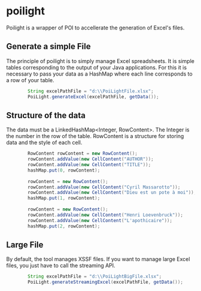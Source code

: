 # poilight
Poilight is a wrapper of POI to accellerate the generation of Excel's files.

## Generate a simple File
The principle of poilight is to simply manage Excel spreadsheets. It is simple tables corresponding to the output of your Java applications.
For this it is necessary to pass your data as a HashMap where each line corresponds to a row of your table.
```java
		String excelPathFile = "d:\\PoiLightFile.xlsx";
		PoiLight.generateExcel(excelPathFile, getData());
```
## Structure of the data
The data must be a LinkedHashMap<Integer, RowContent>. The Integer is the number in the row of the table. 
RowContent is a structure for storing data and the style of each cell.
```java
		RowContent rowContent = new RowContent();
		rowContent.addValue(new CellContent("AUTHOR"));
		rowContent.addValue(new CellContent("TITLE"));
		hashMap.put(0, rowContent);
		
		rowContent = new RowContent(); 
		rowContent.addValue(new CellContent("Cyril Massarotto"));
		rowContent.addValue(new CellContent("Dieu est un pote à moi"));
		hashMap.put(1, rowContent);
  		
		rowContent = new RowContent(); 
		rowContent.addValue(new CellContent("Henri Loevenbruck"));
		rowContent.addValue(new CellContent("L'apothicaire"));
		hashMap.put(2, rowContent);
```

## Large File
By default, the tool manages XSSF files. If you want to manage large Excel files, you just have to call the streaming API.
```java
		String excelPathFile = "d:\\PoiLightBigFile.xlsx";
		PoiLight.generateStreamingExcel(excelPathFile, getData());
```
